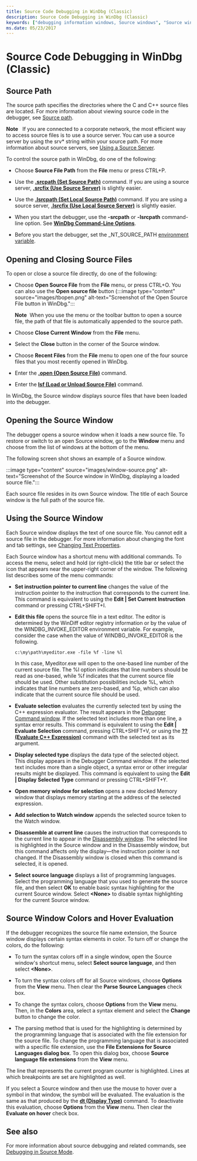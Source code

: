 ```yaml
---
title: Source Code Debugging in WinDbg (Classic)
description: Source Code Debugging in WinDbg (Classic)
keywords: ["debugging information windows, Source windows", "Source windows", "source debugging, Source windows"]
ms.date: 05/23/2017
---
```


# Source Code Debugging in WinDbg (Classic)

## Source Path

The source path specifies the directories where the C and C++ source files are located. For more information about viewing source code in the debugger, see [Source path](source-path.md).

**Note**   If you are connected to a corporate network, the most efficient way to access source files is to use a source server. You can use a source server by using the srv\* string within your source path. For more information about source servers, see [Using a Source Server](using-a-source-server.md).

To control the source path in WinDbg, do one of the following:

- Choose **Source File Path** from the **File** menu or press CTRL+P.

- Use the [**.srcpath (Set Source Path)**](../debuggercmds/-srcpath---lsrcpath--set-source-path-.md) command. If you are using a source server, [**.srcfix (Use Source Server)**](../debuggercmds/-srcfix---lsrcfix--use-source-server-.md) is slightly easier.

- Use the [**.lsrcpath (Set Local Source Path)**](../debuggercmds/-srcpath---lsrcpath--set-source-path-.md) command. If you are using a source server, [**.lsrcfix (Use Local Source Server)**](../debuggercmds/-srcfix---lsrcfix--use-source-server-.md) is slightly easier.

- When you start the debugger, use the **-srcpath** or **-lsrcpath** command-line option. See [**WinDbg Command-Line Options**](windbg-command-line-options.md).

- Before you start the debugger, set the \_NT\_SOURCE\_PATH [environment variable](environment-variables.md).

## Opening and Closing Source Files

To open or close a source file directly, do one of the following:

- Choose **Open Source File** from the **File** menu, or press CTRL+O. You can also use the **Open source file** button (:::image type="content" source="images/tbopen.png" alt-text="Screenshot of the Open Source File button in WinDbg.":::

    **Note**  When you use the menu or the toolbar button to open a source file, the path of that file is automatically appended to the source path.

- Choose **Close Current Window** from the **File** menu.
- Select the **Close** button in the corner of the Source window.
- Choose **Recent Files** from the **File** menu to open one of the four source files that you most recently opened in WinDbg.
- Enter the [**.open (Open Source File)**](../debuggercmds/-open--open-source-file-.md) command.
- Enter the [**lsf (Load or Unload Source File)**](../debuggercmds/lsf--lsf---load-or-unload-source-file-.md) command.

In WinDbg, the Source window displays source files that have been loaded into the debugger.

## Opening the Source Window

The debugger opens a source window when it loads a new source file. To restore or switch to an open Source window, go to the **Window** menu and choose from the list of windows at the bottom of the menu.

The following screen shot shows an example of a Source window.

:::image type="content" source="images/window-source.png" alt-text="Screenshot of the Source window in WinDbg, displaying a loaded source file.":::

Each source file resides in its own Source window. The title of each Source window is the full path of the source file.

## Using the Source Window

Each Source window displays the text of one source file. You cannot edit a source file in the debugger. For more information about changing the font and tab settings, see [Changing Text Properties](changing-text-properties.md).

Each Source window has a shortcut menu with additional commands. To access the menu, select and hold (or right-click) the title bar or select the icon that appears near the upper-right corner of the window. The following list describes some of the menu commands:

- **Set instruction pointer to current line** changes the value of the instruction pointer to the instruction that corresponds to the current line. This command is equivalent to using the **Edit | Set Current Instruction** command or pressing CTRL+SHIFT+I.

- **Edit this file** opens the source file in a text editor. The editor is determined by the WinDiff editor registry information or by the value of the WINDBG\_INVOKE\_EDITOR environment variable. For example, consider the case when the value of WINDBG\_INVOKE\_EDITOR is the following.

    ```console
    c:\my\path\myeditor.exe -file %f -line %l
    ```

    In this case, Myeditor.exe will open to the one-based line number of the current source file. The %l option indicates that line numbers should be read as one-based, while %f indicates that the current source file should be used. Other substitution possibilities include %L, which indicates that line numbers are zero-based, and %p, which can also indicate that the current source file should be used.

- **Evaluate selection** evaluates the currently selected text by using the C++ expression evaluator. The result appears in the [Debugger Command window](debugger-command-window.md). If the selected text includes more than one line, a syntax error results. This command is equivalent to using the **Edit | Evaluate Selection** command, pressing CTRL+SHIFT+V, or using the [**?? (Evaluate C++ Expression)**](../debuggercmds/----evaluate-c---expression-.md) command with the selected text as its argument.

- **Display selected type** displays the data type of the selected object. This display appears in the Debugger Command window. If the selected text includes more than a single object, a syntax error or other irregular results might be displayed. This command is equivalent to using the **Edit | Display Selected Type** command or pressing CTRL+SHIFT+Y.

- **Open memory window for selection** opens a new docked Memory window that displays memory starting at the address of the selected expression.

- **Add selection to Watch window** appends the selected source token to the Watch window.

- **Disassemble at current line** causes the instruction that corresponds to the current line to appear in the [Disassembly window](disassembly-window.md). The selected line is highlighted in the Source window and in the Disassembly window, but this command affects only the display—the instruction pointer is not changed. If the Disassembly window is closed when this command is selected, it is opened.

- **Select source language** displays a list of programming languages. Select the programming language that you used to generate the source file, and then select **OK** to enable basic syntax highlighting for the current Source window. Select **&lt;None&gt;** to disable syntax highlighting for the current Source window.

## Source Window Colors and Hover Evaluation

If the debugger recognizes the source file name extension, the Source window displays certain syntax elements in color. To turn off or change the colors, do the following:

- To turn the syntax colors off in a single window, open the Source window's shortcut menu, select **Select source language**, and then select **&lt;None&gt;**.

- To turn the syntax colors off for all Source windows, choose **Options** from the **View** menu. Then clear the **Parse Source Languages** check box.

- To change the syntax colors, choose **Options** from the **View** menu. Then, in the **Colors** area, select a syntax element and select the **Change** button to change the color.

- The parsing method that is used for the highlighting is determined by the programming language that is associated with the file extension for the source file. To change the programming language that is associated with a specific file extension, use the **File Extensions for Source Languages dialog box**. To open this dialog box, choose **Source language file extensions** from the **View** menu.

The line that represents the current program counter is highlighted. Lines at which breakpoints are set are highlighted as well.

If you select a Source window and then use the mouse to hover over a symbol in that window, the symbol will be evaluated. The evaluation is the same as that produced by the [**dt (Display Type)**](../debuggercmds/dt--display-type-.md) command. To deactivate this evaluation, choose **Options** from the **View** menu. Then clear the **Evaluate on hover** check box.

## See also

For more information about source debugging and related commands, see [Debugging in Source Mode](debugging-in-source-mode.md).
